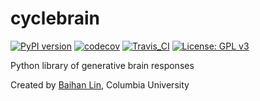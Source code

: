 # cyclebrain

[![PyPI version](https://badge.fury.io/py/tba.svg)](https://badge.fury.io/py/tba)  [![codecov](https://codecov.io/gh/doerlbh/tba/branch/main/graph/badge.svg?token=)](https://codecov.io/gh/doerlbh/tba) [![Travis_CI](https://travis-ci.com/doerlbh/tba.svg?token=&branch=main)](https://travis-ci.com/doerlbh/tba) [![License: GPL v3](https://img.shields.io/badge/License-GPLv3-blue.svg)](https://www.gnu.org/licenses/gpl-3.0)

Python library of generative brain responses

Created by [Baihan Lin](https://www.baihan.nyc), Columbia University

